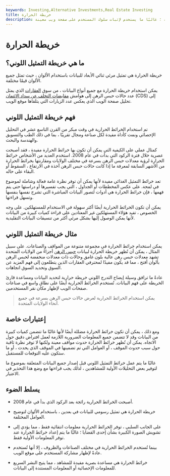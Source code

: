 ```yaml
---
keywords: Investing,Alternative Investments,Real Estate Investing
title: خريطة الحرارة
description: خريطة الحرارة هي تمثيل رسومي للبيانات باستخدام ألوان تمثل قيمًا مختلفة ؛ غالبًا ما يستخدم لإثبات سلوك المستخدم على صفحة ويب معينة.
---
```


# خريطة الحرارة
## ما هي خريطة التمثيل اللوني؟

خريطة الحرارة هي تمثيل مرئي ثنائي الأبعاد للبيانات باستخدام الألوان ، حيث تمثل جميع الألوان قيمًا مختلفة.

يمكن استخدام خريطة الحرارة مع جميع أنواع البيانات ، من سوق [العقارات](/realestate) الذي يمثل عدد حالات حبس الرهن إلى هوامش [مقايضات التخلف عن سداد الائتمان](/creditdefaultswap) (CDS) إلى تحليل صفحة الويب الذي يعكس عدد الزيارات التي يتلقاها موقع الويب.

## فهم خريطة التمثيل اللوني

تم استخدام الخرائط الحرارية في وقت مبكر من القرن التاسع عشر في التحليل الإحصائي ونمت كأداة مفيدة لكل صناعة ومجال تقريبًا ، بما في ذلك الطب والتسويق والهندسة والبحث.

كمثال عملي على الكيفية التي يمكن أن تكون بها خرائط الحرارة مفيدة ، فقد أصبحت عصرية خلال فترة الركود التي بدأت في عام 2008. استخدم العديد من الأشخاص خرائط الحرارة لرؤية معدلات حبس الرهن بسرعة في مختلف الولايات ومقارنتها بخرائط الحرارة من الأشهر السابقة لمعرفة ما إذا كانت حالات حبس الرهن آخذة في الارتفاع ، السقوط أو البقاء على حاله.

تعد خرائط التمثيل الغذائي مفيدة لأنها يمكن أن توفر نظرة عامة فعالة وشاملة لموضوع في لمحة. على عكس المخططات أو الجداول ، التي يجب تفسيرها أو دراستها حتى يتم فهمها ، فإن خرائط الحرارة هي أدوات لتصور البيانات المباشرة التي تشرح نفسها بنفسها وتسهل قراءتها.

يمكن أن تكون الخرائط الحرارية أيضًا أكثر سهولة في الاستخدام للمستهلكين. على وجه الخصوص ، تفيد هؤلاء المستهلكين غير المعتادين على قراءة كميات كبيرة من البيانات لأنها يمكن الوصول إليها بشكل مرئي أكثر من تنسيقات البيانات التقليدية.

## مثال خريطة التمثيل اللوني

يمكن استخدام خرائط الحرارة في مجموعة متنوعة من المواقف والصناعات. على سبيل المثال ، يمكن أن تُظهر خريطة الحرارة لبيانات [حبس الرهن](/foreclosure) أجزاءً من الولايات المتحدة تشهد معدلات حبس رهن عالية بلون غامق وحالات ذات معدلات منخفضة لحبس الرهن بألوان أفتح ، مما قد يكون مفيدًا لمحترفي العقارات الذين يتطلعون إلى فهم المزيد عن السوق وتحديد السوق اتجاهات.

عادةً ما ترافق وسيلة إيضاح التدرج اللوني خريطة حرارية لتحديد البيانات ومساعدة قارئ الخريطة على فهم البيانات. تُستخدم الخرائط الحرارية أيضًا على نطاق واسع في صناعات صفحات الويب لإظهار مكان نقر المستخدمين.

> يمكن استخدام الخرائط الحرارية لعرض حالات حبس الرهن بسرعة في جميع أنحاء الولايات المتحدة.

>

## إعتبارات خاصة

ومع ذلك ، يمكن أن تكون خرائط الحرارة مضللة أيضًا لأنها غالبًا ما تتضمن كميات كبيرة من البيانات وقد لا تتضمن جميع المعلومات الضرورية اللازمة لعمل افتراض دقيق حول الاتجاه. يمكن أن تُظهر خرائط الحرارة حدوث مواقف معينة ولكنها لا توفر نظرة ثاقبة حول سبب حدوث الموقف ، أو العوامل التي تم تضمينها في الموقف الذي يحدث ، أو ما ستكون عليه التوقعات للمستقبل.

غالبًا ما يتم عمل خرائط التمثيل اللوني قبل إصدار جميع البيانات المتعلقة بموضوع ما لتوفير بعض التحليلات الأولية للمشاهدين ، لذلك يجب قراءتها مع وضع هذا التحذير في الاعتبار.

## يسلط الضوء

- أصبحت الخرائط الحرارية رائجة بعد الركود الذي بدأ في عام 2008.

- خريطة الحرارة هي تمثيل رسومي للبيانات في بعدين ، باستخدام الألوان لتوضيح العوامل المختلفة.

- على الجانب السلبي ، توفر الخرائط الحرارية معلومات انتقائية فقط ، مما يؤدي إلى تشويش الصورة الكبيرة بشأن إحدى القضايا ؛ غالبًا ما يتم إعداد خرائط الحرارة عند توفر المعلومات الأولية فقط.

- بينما تُستخدم الخرائط الحرارية في مختلف الصناعات والظروف ، إلا أنها تُستخدم عادةً لإظهار مشاركة المستخدم على موقع الويب.

- خرائط الحرارة هي مساعدة بصرية مفيدة للمشاهد ، مما يتيح النشر السريع للمعلومات الإحصائية أو المعلومات المستندة إلى البيانات.

